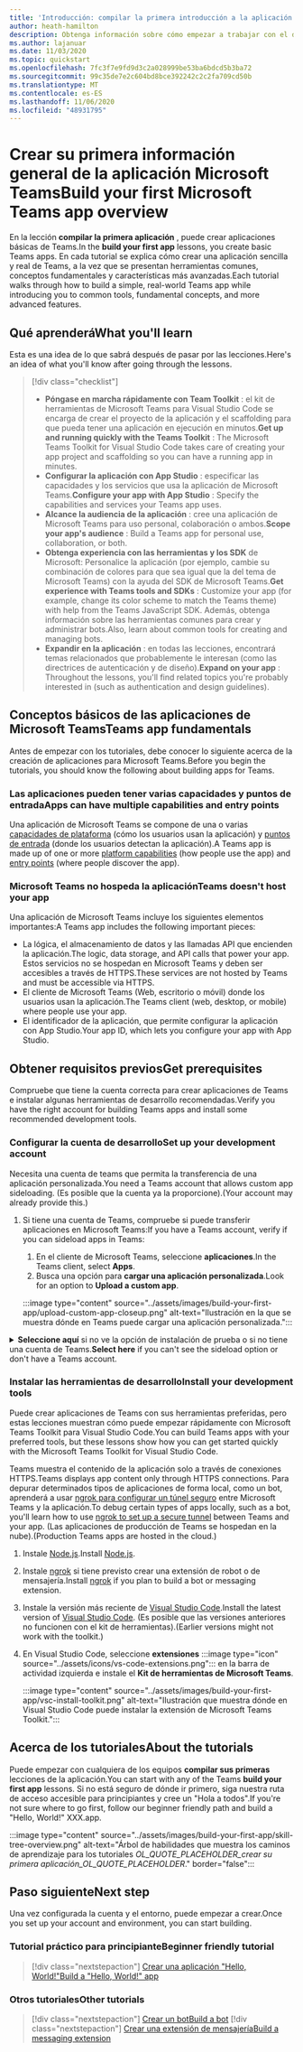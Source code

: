 ```yaml
---
title: 'Introducción: compilar la primera introducción a la aplicación y requisitos previos'
author: heath-hamilton
description: Obtenga información sobre cómo empezar a trabajar con el desarrollo de aplicaciones de Microsoft Teams y configurar el entorno.
ms.author: lajanuar
ms.date: 11/03/2020
ms.topic: quickstart
ms.openlocfilehash: 7fc3f7e9fd9d3c2a028999be53ba6bdcd5b3ba72
ms.sourcegitcommit: 99c35de7e2c604bd8bce392242c2c2fa709cd50b
ms.translationtype: MT
ms.contentlocale: es-ES
ms.lasthandoff: 11/06/2020
ms.locfileid: "48931795"
---
```

# <a name="build-your-first-microsoft-teams-app-overview"></a><span data-ttu-id="246b5-103">Crear su primera información general de la aplicación Microsoft Teams</span><span class="sxs-lookup"><span data-stu-id="246b5-103">Build your first Microsoft Teams app overview</span></span>

<span data-ttu-id="246b5-104">En la lección **compilar la primera aplicación** , puede crear aplicaciones básicas de Teams.</span><span class="sxs-lookup"><span data-stu-id="246b5-104">In the **build your first app** lessons, you create basic Teams apps.</span></span> <span data-ttu-id="246b5-105">En cada tutorial se explica cómo crear una aplicación sencilla y real de Teams, a la vez que se presentan herramientas comunes, conceptos fundamentales y características más avanzadas.</span><span class="sxs-lookup"><span data-stu-id="246b5-105">Each tutorial walks through how to build a simple, real-world Teams app while introducing you to common tools, fundamental concepts, and more advanced features.</span></span>

## <a name="what-youll-learn"></a><span data-ttu-id="246b5-106">Qué aprenderá</span><span class="sxs-lookup"><span data-stu-id="246b5-106">What you'll learn</span></span>

<span data-ttu-id="246b5-107">Esta es una idea de lo que sabrá después de pasar por las lecciones.</span><span class="sxs-lookup"><span data-stu-id="246b5-107">Here's an idea of what you'll know after going through the lessons.</span></span>

> [!div class="checklist"]
  >
  > * <span data-ttu-id="246b5-108">**Póngase en marcha rápidamente con Team Toolkit** : el kit de herramientas de Microsoft Teams para Visual Studio Code se encarga de crear el proyecto de la aplicación y el scaffolding para que pueda tener una aplicación en ejecución en minutos.</span><span class="sxs-lookup"><span data-stu-id="246b5-108">**Get up and running quickly with the Teams Toolkit** : The Microsoft Teams Toolkit for Visual Studio Code takes care of creating your app project and scaffolding so you can have a running app in minutes.</span></span>
  > * <span data-ttu-id="246b5-109">**Configurar la aplicación con App Studio** : especificar las capacidades y los servicios que usa la aplicación de Microsoft Teams.</span><span class="sxs-lookup"><span data-stu-id="246b5-109">**Configure your app with App Studio** : Specify the capabilities and services your Teams app uses.</span></span>
  > * <span data-ttu-id="246b5-110">**Alcance la audiencia de la aplicación** : cree una aplicación de Microsoft Teams para uso personal, colaboración o ambos.</span><span class="sxs-lookup"><span data-stu-id="246b5-110">**Scope your app's audience** : Build a Teams app for personal use, collaboration, or both.</span></span>
  > * <span data-ttu-id="246b5-111">**Obtenga experiencia con las herramientas y los SDK** de Microsoft: Personalice la aplicación (por ejemplo, cambie su combinación de colores para que sea igual que la del tema de Microsoft Teams) con la ayuda del SDK de Microsoft Teams.</span><span class="sxs-lookup"><span data-stu-id="246b5-111">**Get experience with Teams tools and SDKs** : Customize your app (for example, change its color scheme to match the Teams theme) with help from the Teams JavaScript SDK.</span></span> <span data-ttu-id="246b5-112">Además, obtenga información sobre las herramientas comunes para crear y administrar bots.</span><span class="sxs-lookup"><span data-stu-id="246b5-112">Also, learn about common tools for creating and managing bots.</span></span>
  > * <span data-ttu-id="246b5-113">**Expandir en la aplicación** : en todas las lecciones, encontrará temas relacionados que probablemente le interesan (como las directrices de autenticación y de diseño).</span><span class="sxs-lookup"><span data-stu-id="246b5-113">**Expand on your app** : Throughout the lessons, you'll find related topics you're probably interested in (such as authentication and design guidelines).</span></span>

## <a name="teams-app-fundamentals"></a><span data-ttu-id="246b5-114">Conceptos básicos de las aplicaciones de Microsoft Teams</span><span class="sxs-lookup"><span data-stu-id="246b5-114">Teams app fundamentals</span></span>

<span data-ttu-id="246b5-115">Antes de empezar con los tutoriales, debe conocer lo siguiente acerca de la creación de aplicaciones para Microsoft Teams.</span><span class="sxs-lookup"><span data-stu-id="246b5-115">Before you begin the tutorials, you should know the following about building apps for Teams.</span></span>

### <a name="apps-can-have-multiple-capabilities-and-entry-points"></a><span data-ttu-id="246b5-116">Las aplicaciones pueden tener varias capacidades y puntos de entrada</span><span class="sxs-lookup"><span data-stu-id="246b5-116">Apps can have multiple capabilities and entry points</span></span>

<span data-ttu-id="246b5-117">Una aplicación de Microsoft Teams se compone de una o varias [capacidades de plataforma](../concepts/capabilities-overview.md) (cómo los usuarios usan la aplicación) y [puntos de entrada](../concepts/extensibility-points.md) (donde los usuarios detectan la aplicación).</span><span class="sxs-lookup"><span data-stu-id="246b5-117">A Teams app is made up of one or more [platform capabilities](../concepts/capabilities-overview.md) (how people use the app) and [entry points](../concepts/extensibility-points.md) (where people discover the app).</span></span>

### <a name="teams-doesnt-host-your-app"></a><span data-ttu-id="246b5-118">Microsoft Teams no hospeda la aplicación</span><span class="sxs-lookup"><span data-stu-id="246b5-118">Teams doesn't host your app</span></span>

<span data-ttu-id="246b5-119">Una aplicación de Microsoft Teams incluye los siguientes elementos importantes:</span><span class="sxs-lookup"><span data-stu-id="246b5-119">A Teams app includes the following important pieces:</span></span>

* <span data-ttu-id="246b5-120">La lógica, el almacenamiento de datos y las llamadas API que encienden la aplicación.</span><span class="sxs-lookup"><span data-stu-id="246b5-120">The logic, data storage, and API calls that power your app.</span></span> <span data-ttu-id="246b5-121">Estos servicios no se hospedan en Microsoft Teams y deben ser accesibles a través de HTTPS.</span><span class="sxs-lookup"><span data-stu-id="246b5-121">These services are not hosted by Teams and must be accessible via HTTPS.</span></span>
* <span data-ttu-id="246b5-122">El cliente de Microsoft Teams (Web, escritorio o móvil) donde los usuarios usan la aplicación.</span><span class="sxs-lookup"><span data-stu-id="246b5-122">The Teams client (web, desktop, or mobile) where people use your app.</span></span>
* <span data-ttu-id="246b5-123">El identificador de la aplicación, que permite configurar la aplicación con App Studio.</span><span class="sxs-lookup"><span data-stu-id="246b5-123">Your app ID, which lets you configure your app with App Studio.</span></span>

## <a name="get-prerequisites"></a><span data-ttu-id="246b5-124">Obtener requisitos previos</span><span class="sxs-lookup"><span data-stu-id="246b5-124">Get prerequisites</span></span>

<span data-ttu-id="246b5-125">Compruebe que tiene la cuenta correcta para crear aplicaciones de Teams e instalar algunas herramientas de desarrollo recomendadas.</span><span class="sxs-lookup"><span data-stu-id="246b5-125">Verify you have the right account for building Teams apps and install some recommended development tools.</span></span>

### <a name="set-up-your-development-account"></a><span data-ttu-id="246b5-126">Configurar la cuenta de desarrollo</span><span class="sxs-lookup"><span data-stu-id="246b5-126">Set up your development account</span></span>

<span data-ttu-id="246b5-127">Necesita una cuenta de teams que permita la transferencia de una aplicación personalizada.</span><span class="sxs-lookup"><span data-stu-id="246b5-127">You need a Teams account that allows custom app sideloading.</span></span> <span data-ttu-id="246b5-128">(Es posible que la cuenta ya la proporcione).</span><span class="sxs-lookup"><span data-stu-id="246b5-128">(Your account may already provide this.)</span></span>

1. <span data-ttu-id="246b5-129">Si tiene una cuenta de Teams, compruebe si puede transferir aplicaciones en Microsoft Teams:</span><span class="sxs-lookup"><span data-stu-id="246b5-129">If you have a Teams account, verify if you can sideload apps in Teams:</span></span>
    1. <span data-ttu-id="246b5-130">En el cliente de Microsoft Teams, seleccione **aplicaciones**.</span><span class="sxs-lookup"><span data-stu-id="246b5-130">In the Teams client, select **Apps**.</span></span>
    1. <span data-ttu-id="246b5-131">Busca una opción para **cargar una aplicación personalizada**.</span><span class="sxs-lookup"><span data-stu-id="246b5-131">Look for an option to **Upload a custom app**.</span></span>

    :::image type="content" source="../assets/images/build-your-first-app/upload-custom-app-closeup.png" alt-text="Ilustración en la que se muestra dónde en Teams puede cargar una aplicación personalizada.":::

<!-- markdownlint-disable MD033 -->
<details>

<summary><span data-ttu-id="246b5-133"><b>Seleccione aquí</b> si no ve la opción de instalación de prueba o si no tiene una cuenta de Teams.</span><span class="sxs-lookup"><span data-stu-id="246b5-133"><b>Select here</b> if you can't see the sideload option or don't have a Teams account.</span></span></summary>

<span data-ttu-id="246b5-134">Puede obtener una cuenta gratuita de prueba de Microsoft teams que permite la transferencia de aplicaciones mediante la incorporación al programa de desarrolladores de Microsoft 365.</span><span class="sxs-lookup"><span data-stu-id="246b5-134">You can get a free Teams test account that allows app sideloading by joining the Microsoft 365 developer program.</span></span> <span data-ttu-id="246b5-135">(El proceso de registro dura aproximadamente dos minutos).</span><span class="sxs-lookup"><span data-stu-id="246b5-135">(The registration process takes approximately two minutes.)</span></span>

1. <span data-ttu-id="246b5-136">Vaya al [programa de desarrolladores de Microsoft 365](https://developer.microsoft.com/microsoft-365/dev-program).</span><span class="sxs-lookup"><span data-stu-id="246b5-136">Go to the [Microsoft 365 developer program](https://developer.microsoft.com/microsoft-365/dev-program).</span></span>
1. <span data-ttu-id="246b5-137">Seleccione **unirse ahora** y siga las instrucciones que aparecen en pantalla.</span><span class="sxs-lookup"><span data-stu-id="246b5-137">Select **Join Now** and follow the onscreen instructions.</span></span>
1. <span data-ttu-id="246b5-138">Cuando llegue a la pantalla de bienvenida, seleccione **configurar la suscripción a E5**.</span><span class="sxs-lookup"><span data-stu-id="246b5-138">When you get to the welcome screen, select **Set up E5 subscription**.</span></span>
1. <span data-ttu-id="246b5-139">Configure la cuenta de administrador.</span><span class="sxs-lookup"><span data-stu-id="246b5-139">Set up your administrator account.</span></span> <span data-ttu-id="246b5-140">Una vez que haya terminado, debería ver una pantalla como esta.</span><span class="sxs-lookup"><span data-stu-id="246b5-140">Once you finish, you should see a screen like this.</span></span>
:::image type="content" source="../assets/images/build-your-first-app/dev-program-subscription.png" alt-text="Ejemplo de lo que ve después de registrarse para el programa de desarrolladores de Microsoft 365.":::
1. <span data-ttu-id="246b5-142">Inicie sesión en Teams con la cuenta de administrador que acaba de configurar.</span><span class="sxs-lookup"><span data-stu-id="246b5-142">Log in to Teams using the administrator account you just set up.</span></span>
1. <span data-ttu-id="246b5-143">Compruebe si ahora tiene la opción **cargar una aplicación personalizada** .</span><span class="sxs-lookup"><span data-stu-id="246b5-143">Verify if you now have the **Upload a custom app** option.</span></span>

</details>

### <a name="install-your-development-tools"></a><span data-ttu-id="246b5-144">Instalar las herramientas de desarrollo</span><span class="sxs-lookup"><span data-stu-id="246b5-144">Install your development tools</span></span>

<span data-ttu-id="246b5-145">Puede crear aplicaciones de Teams con sus herramientas preferidas, pero estas lecciones muestran cómo puede empezar rápidamente con Microsoft Teams Toolkit para Visual Studio Code.</span><span class="sxs-lookup"><span data-stu-id="246b5-145">You can build Teams apps with your preferred tools, but these lessons show how you can get started quickly with the Microsoft Teams Toolkit for Visual Studio Code.</span></span>

<span data-ttu-id="246b5-146">Teams muestra el contenido de la aplicación solo a través de conexiones HTTPS.</span><span class="sxs-lookup"><span data-stu-id="246b5-146">Teams displays app content only through HTTPS connections.</span></span> <span data-ttu-id="246b5-147">Para depurar determinados tipos de aplicaciones de forma local, como un bot, aprenderá a usar [ngrok para configurar un túnel seguro](../concepts/build-and-test/debug.md#locally-hosted) entre Microsoft Teams y la aplicación.</span><span class="sxs-lookup"><span data-stu-id="246b5-147">To debug certain types of apps locally, such as a bot, you'll learn how to use [ngrok to set up a secure tunnel](../concepts/build-and-test/debug.md#locally-hosted) between Teams and your app.</span></span> <span data-ttu-id="246b5-148">(Las aplicaciones de producción de Teams se hospedan en la nube).</span><span class="sxs-lookup"><span data-stu-id="246b5-148">(Production Teams apps are hosted in the cloud.)</span></span>

1. <span data-ttu-id="246b5-149">Instale [Node.js](https://nodejs.org/en/).</span><span class="sxs-lookup"><span data-stu-id="246b5-149">Install [Node.js](https://nodejs.org/en/).</span></span>
1. <span data-ttu-id="246b5-150">Instale [ngrok](https://ngrok.com/download) si tiene previsto crear una extensión de robot o de mensajería.</span><span class="sxs-lookup"><span data-stu-id="246b5-150">Install [ngrok](https://ngrok.com/download) if you plan to build a bot or messaging extension.</span></span>
1. <span data-ttu-id="246b5-151">Instale la versión más reciente de [Visual Studio Code](https://code.visualstudio.com/download).</span><span class="sxs-lookup"><span data-stu-id="246b5-151">Install the latest version of [Visual Studio Code](https://code.visualstudio.com/download).</span></span> <span data-ttu-id="246b5-152">(Es posible que las versiones anteriores no funcionen con el kit de herramientas).</span><span class="sxs-lookup"><span data-stu-id="246b5-152">(Earlier versions might not work with the toolkit.)</span></span>
1. En Visual Studio Code, seleccione **extensiones** :::image type="icon" source="../assets/icons/vs-code-extensions.png"::: en la barra de actividad izquierda e instale el **Kit de herramientas de Microsoft Teams**.

    :::image type="content" source="../assets/images/build-your-first-app/vsc-install-toolkit.png" alt-text="Ilustración que muestra dónde en Visual Studio Code puede instalar la extensión de Microsoft Teams Toolkit.":::

## <a name="about-the-tutorials"></a><span data-ttu-id="246b5-155">Acerca de los tutoriales</span><span class="sxs-lookup"><span data-stu-id="246b5-155">About the tutorials</span></span>

<span data-ttu-id="246b5-156">Puede empezar con cualquiera de los equipos **compilar sus primeras** lecciones de la aplicación.</span><span class="sxs-lookup"><span data-stu-id="246b5-156">You can start with any of the Teams **build your first app** lessons.</span></span> <span data-ttu-id="246b5-157">Si no está seguro de dónde ir primero, siga nuestra ruta de acceso accesible para principiantes y cree un "Hola a todos".</span><span class="sxs-lookup"><span data-stu-id="246b5-157">If you're not sure where to go first, follow our beginner friendly path and build a "Hello, World!"</span></span> <span data-ttu-id="246b5-158">XXX.</span><span class="sxs-lookup"><span data-stu-id="246b5-158">app.</span></span>

:::image type="content" source="../assets/images/build-your-first-app/skill-tree-overview.png" alt-text="Árbol de habilidades que muestra los caminos de aprendizaje para los tutoriales _OL_QUOTE_PLACEHOLDER_crear su primera aplicación_OL_QUOTE_PLACEHOLDER_." border="false":::

## <a name="next-step"></a><span data-ttu-id="246b5-160">Paso siguiente</span><span class="sxs-lookup"><span data-stu-id="246b5-160">Next step</span></span>

<span data-ttu-id="246b5-161">Una vez configurada la cuenta y el entorno, puede empezar a crear.</span><span class="sxs-lookup"><span data-stu-id="246b5-161">Once you set up your account and environment, you can start building.</span></span>

### <a name="beginner-friendly-tutorial"></a><span data-ttu-id="246b5-162">Tutorial práctico para principiante</span><span class="sxs-lookup"><span data-stu-id="246b5-162">Beginner friendly tutorial</span></span>

> [!div class="nextstepaction"]
> [<span data-ttu-id="246b5-163">Crear una aplicación "Hello, World!"</span><span class="sxs-lookup"><span data-stu-id="246b5-163">Build a "Hello, World!" app</span></span>](../build-your-first-app/build-and-run.md)

### <a name="other-tutorials"></a><span data-ttu-id="246b5-164">Otros tutoriales</span><span class="sxs-lookup"><span data-stu-id="246b5-164">Other tutorials</span></span>

> [!div class="nextstepaction"]
> [<span data-ttu-id="246b5-165">Crear un bot</span><span class="sxs-lookup"><span data-stu-id="246b5-165">Build a bot</span></span>](../build-your-first-app/build-bot.md)
> [!div class="nextstepaction"]
> [<span data-ttu-id="246b5-166">Crear una extensión de mensajería</span><span class="sxs-lookup"><span data-stu-id="246b5-166">Build a messaging extension</span></span>](../build-your-first-app/build-messaging-extension.md)
